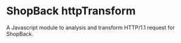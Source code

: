 # ShopBack httpTransform
A Javascript module to analysis and transform HTTP/1.1 request for ShopBack.
